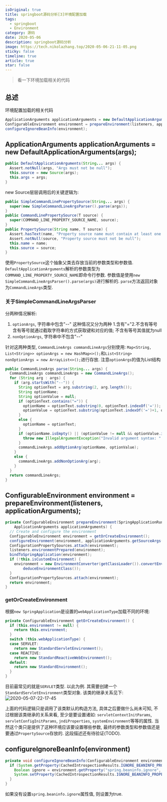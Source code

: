 ```yaml
---
isOriginal: true
title: springboot源码分析[3]环境配置加载
tags:
  - springboot
  - Environment
category: 源码
date: 2020-05-06
description: springboot源码分析
image: https://tech.nikolazhang.top/2020-05-06-21-11-05.png
sticky: false
timeline: true
article: true
star: false
---
```


> 看一下环境加载相关的代码

## 总述

环境配置加载的相关代码

```java
ApplicationArguments applicationArguments = new DefaultApplicationArguments(args);
ConfigurableEnvironment environment = prepareEnvironment(listeners, applicationArguments);
configureIgnoreBeanInfo(environment);
```

## ApplicationArguments applicationArguments = new DefaultApplicationArguments(args);

```java
public DefaultApplicationArguments(String... args) {
  Assert.notNull(args, "Args must not be null");
  this.source = new Source(args);
  this.args = args;
}
```

new Source层层调用后的关键逻辑为:

```java
public SimpleCommandLinePropertySource(String... args) {
  super(new SimpleCommandLineArgsParser().parse(args));
}
public CommandLinePropertySource(T source) {
  super(COMMAND_LINE_PROPERTY_SOURCE_NAME, source);
}
public PropertySource(String name, T source) {
  Assert.hasText(name, "Property source name must contain at least one character");
  Assert.notNull(source, "Property source must not be null");
  this.name = name;
  this.source = source;
}
```

使用`PropertySource`这个抽象父类去存放当前的参数类型和参数值. `DefaultApplicationArguments`解析的参数类型为`COMMAND_LINE_PROPERTY_SOURCE_NAME`即命令行参数.
参数值是使用`new SimpleCommandLineArgsParser().parse(args)`进行解析的. `parse`方法返回对象为`CommandLineArgs`类型.

### 关于SimpleCommandLineArgsParser

分两种情况解析:

1. `optionArgs`, 字符串中包含"--"
  这种情况又分为两种 1.含有"="2.不含有等号 含有等号就通过截取字符串的方式获取键和对应的值; 不含有等号其值就为null
2. `nonOptionArgs`, 字符串中不包含"--"

针对这两种类型, `CommandLineArgs commandLineArgs`分别使用:
`Map<String, List<String>> optionArgs = new HashMap<>();`和`List<String> nonOptionArgs = new ArrayList<>();`进行存放.
注意`optionArgs`的值为List结构

```java
public CommandLineArgs parse(String... args) {
  CommandLineArgs commandLineArgs = new CommandLineArgs();
  for (String arg : args) {
    if (arg.startsWith("--")) {
      String optionText = arg.substring(2, arg.length());
      String optionName;
      String optionValue = null;
      if (optionText.contains("=")) {
        optionName = optionText.substring(0, optionText.indexOf('='));
        optionValue = optionText.substring(optionText.indexOf('=')+1, optionText.length());
      }
      else {
        optionName = optionText;
      }
      if (optionName.isEmpty() || (optionValue != null && optionValue.isEmpty())) {
        throw new IllegalArgumentException("Invalid argument syntax: " + arg);
      }
      commandLineArgs.addOptionArg(optionName, optionValue);
    }
    else {
      commandLineArgs.addNonOptionArg(arg);
    }
  }
  return commandLineArgs;
}
```

## ConfigurableEnvironment environment = prepareEnvironment(listeners, applicationArguments);

```java
private ConfigurableEnvironment prepareEnvironment(SpringApplicationRunListeners listeners,
    ApplicationArguments applicationArguments) {
  // Create and configure the environment
  ConfigurableEnvironment environment = getOrCreateEnvironment();
  configureEnvironment(environment, applicationArguments.getSourceArgs());
  ConfigurationPropertySources.attach(environment);
  listeners.environmentPrepared(environment);
  bindToSpringApplication(environment);
  if (!this.isCustomEnvironment) {
    environment = new EnvironmentConverter(getClassLoader()).convertEnvironmentIfNecessary(environment,
        deduceEnvironmentClass());
  }
  ConfigurationPropertySources.attach(environment);
  return environment;
}
```

### getOrCreateEnvironment

根据`new SpringApplication`是设置的`webApplicationType`加载不同的环境:

```java
private ConfigurableEnvironment getOrCreateEnvironment() {
  if (this.environment != null) {
    return this.environment;
  }
  switch (this.webApplicationType) {
  case SERVLET:
    return new StandardServletEnvironment();
  case REACTIVE:
    return new StandardReactiveWebEnvironment();
  default:
    return new StandardEnvironment();
  }
}
```

目前最常见的就是`SERVLET`类型. 以此为例. 其需要创建一个`StandardServletEnvironment`类型对象.
该类的继承关系见下:
![2020-05-07-22-17-45](https://tech.nikolazhang.top/2020-05-07-22-17-45.png)

上面的代码逻辑只是调用了该类默认的构造方法, 具体之后要做什么尚未可知, 不过根据该类继承的关系来看, 至少是要设置诸如: `servletContextInitParams`, `servletConfigInitParams`, `jndiProperties`, `systemEnvironment`等等的属性. 当然这个类只是提供了这种环境应该要设置哪些参数, 最终的参数类型和参数值还是要通过`PropertySource`存放的. 这段描述还有待验证(TODO).

## configureIgnoreBeanInfo(environment)

```java
private void configureIgnoreBeanInfo(ConfigurableEnvironment environment) {
  if (System.getProperty(CachedIntrospectionResults.IGNORE_BEANINFO_PROPERTY_NAME) == null) {
    Boolean ignore = environment.getProperty("spring.beaninfo.ignore", Boolean.class, Boolean.TRUE);
    System.setProperty(CachedIntrospectionResults.IGNORE_BEANINFO_PROPERTY_NAME, ignore.toString());
  }
}
```

如果没有设置`spring.beaninfo.ignore`属性值, 则设置为true.
